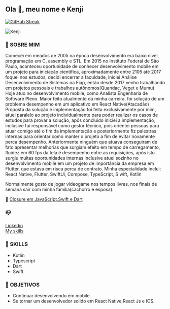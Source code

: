 ## Ola  👋, meu nome e Kenji
[![GitHub Streak](https://streak-stats.demolab.com?user=kenjimaeda54&theme=highcontrast&hide_border=true&locale=pt_BR&date_format=M%20j%5B%2C%20Y%5D&mode=weekly)](https://git.io/streak-stats)


![Kenji](https://github-readme-stats.vercel.app/api?username=kenjimaeda54&show_icons=true&theme=radical)



### :man: SOBRE MIM
Comecei em meados de 2005 na época desenvolvimento era baixo nível, programação em C, assembly e STL. 
Em 2015 no Instituto Federal de São Paulo, aconteceu oportunidade de conhecer desenvolvimento mobile em um projeto para iniciação científica, aproximadamente entre 2105 até 2017 foquei nos estudos, decidi encerrar a faculdade, iniciei Análise Desenvolvimento de Sistemas na Fiap, então desde 2017 venho trabalhando em projetos pessoais e trabalhos autônomos(Quandac, Veget e Mumu) 
Hoje atuo no desenvolvimento mobile, como   Analista Engenharia de Software Pleno.
Maior feito atualmente da minha carreira, foi solução de um problema desempenho em um aplicativo em React Native(Atacadão) 
Proposta da solução é implementação foi feita exclusivamente por mim, atuei paralelo ao projeto individualmente para poder realizar os casos de estudos para provar a solução, após concluído iniciei a implementação, inclusive fui responsável como gestor técnico, pois orientei pessoas para atuar comigo até o fim da implementação e posteriormente fiz palestras internas para orientar como manter o projeto a fim de evitar novamente perca desempenho. Anteriormente ninguém que atuava conseguiram de fato apresentar melhorias que surgiam efeito em tempo de carregamento, fluidez em 60 fps da tela é desempenho entre as requisições, após isto surgiu muitas oportunidades internas inclusive atuei sozinho no desenvolvimento mobile em um projeto de importância da empresa em Flutter, que estava em risca perca de contrato.
Minha especialidade inclui: React Native, Flutter, SwiftUi, Compose, TypeScript, S
wift, Kotlin

Normalmente gosto de jogar videogame nos tempos livres, nos finais de semana sair com minha família(cachorro e esposa).


:memo:
[Closure em JavaScript,Swift e Dart](https://www.linkedin.com/pulse/closure-em-swiftdart-e-javascript-ricardo-maeda)

### :mailbox_closed:
[Linkedin](https://www.linkedin.com/in/kenjimaeda1233/)   
[My skills](https://kvm-skills.onrender.com/)



### :rocket: SKILLS
- Kotlin
- Typescript
- Dart
- Swift


### :triangular_flag_on_post: OBJETIVOS
- Continuar desenvolvendo em mobile. 
- Se tornar um desenvolvedor solido em React Native,React Js e IOS.

